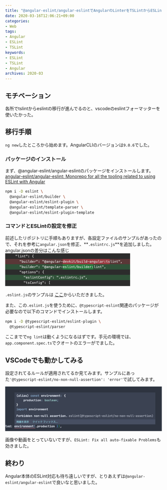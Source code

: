 ```yaml
---
title: "@angular-eslint/angular-eslintでAngularのLinterをTSLintからESLintに置き換えてみた"
date: 2020-03-16T12:06:21+09:00
categories: 
- Web
tags: 
- Angular
- ESLint
- TSLint
keywords: 
- ESLint
- TSLint
- Angular
archives: 2020-03
---
```


## モチベーション

各所でtslintからeslintの移行が進んでるのと、vscodeのeslintフォーマッターを使いたかった。

## 移行手順

`ng new`したところから始めます。AngularCLIのバージョンは`9.0.6`でした。

### パッケージのインストール

まず、@angular-eslint/angular-eslintのパッケージをインストールします。
[angular-eslint/angular-eslint: Monorepo for all the tooling related to using ESLint with Angular](https://github.com/angular-eslint/angular-eslint)

```sh
npm i -D eslint \
  @angular-eslint/builder \
  @angular-eslint/eslint-plugin \
  @angular-eslint/template-parser \
  @angular-eslint/eslint-plugin-template
```

### コマンドとESLintの設定を修正

前述したリポジトリに手順もありますが、各設定ファイルのサンプルがあったので、それを参考に`angular.json`を修正、**`.eslintrc.js`**を追加しました。angular.jsonの差分はこんな感じ  
![angular.jsonの差分](/img/2020-03-16-12-41-16.png)

`.eslint.js`のサンプルは
[ここ](https://github.com/angular-eslint/angular-eslint/blob/master/packages/integration-tests/fixtures/angular-cli-workspace/.eslintrc.js)からいただきました。

また、この`.eslint.js`を使うために、`@typescript-eslint`関連のパッケージが必要なので以下のコマンドでインストールします。

```sh
npm i -D @typescript-eslint/eslint-plugin \
  @typescript-eslint/parser
```

ここまでで`ng lint`は動くようになるはずです。手元の環境では、`app.component.spec.ts`でクオートのエラーがでました。

## VSCodeでも動かしてみる

設定されてるルールが適用されてるか見てみます。サンプルにあった`'@typescript-eslint/no-non-null-assertion': 'error'`で試してみます。

!['@typescript-eslint/no-non-null-assertion': 'error'](/img/2020-03-16-18-37-21.png)

画像や動画をとっていないですが、`ESLint: Fix all auto-fixable Problems`も効きました。

## 終わり

Angular本体のESLint対応も待ち遠しいですが、とりあえずは`@angular-eslint/angular-eslint`で良いなと思いました。
